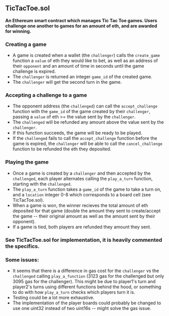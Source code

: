 ## TicTacToe.sol

**An Ethereum smart contract which manages Tic Tac Toe games. Users challenge one another to games for an amount of eth, and are awarded for winning.**

### Creating a game
* A game is created when a wallet (the `challenger`) calls the `create_game` function a `value` of eth they would like to bet, as well as an address of their `opponent` and an amount of time in seconds until the game challenge is expired.
* The `challenger` is returned an integer `game_id` of the created game.
* The `challenger` will get the second turn in the game.

### Accepting a challenge to a game
* The opponent address (the `challenged`) can call the `accept_challenge` function with the `game_id` of the game created by their `challenger`, passing a `value` of eth >= the value sent by the `challenger`.
* The `challenged` will be refunded any amount above the value sent by the `challenger`.
* If this function succeeds, the game will be ready to be played.
* If the `challenged` fails to call the `accept_challenge` function before the game is expired, the `challenger` will be able to call the `cancel_challenge` function to be refunded the eth they deposited.

### Playing the game
* Once a game is created by a `challenger` and then accepted by the `challenged`, each player alternates calling the `play_a_turn` function, starting with the `challenged`.
* The `play_a_turn` function takes a `game_id` of the game to take a turn on, and a `location` integer 0-8 which corresponds to a board cell (see TicTacToe.sol).
* When a game is won, the winner recieves the total amount of eth deposited for that game (double the amount they sent to create/accept the game -- their original amount as well as the amount sent by their opponent).
* If a game is tied, both players are refunded they amount they sent.


### See TicTacToe.sol for implementation, it is heavily commented the specifics.

### Some issues:
* It seems that there is a difference in gas cost for the `challenger` vs the `challenged` calling `play_a_function` (3123 gas for the challenged but only 3095 gas for the challenger). This might be due to player1's turn and player2's turns using different functions behind the hood, or something to do with how `play_a_turn` checks which players turn it is.
* Testing could be a lot more exhaustive.
* The implementation of the player boards could probably be changed to use one uint32 instead of two uint16s -- might solve the gas issue.